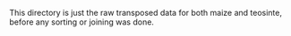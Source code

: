 This directory is just the raw transposed data for both maize and teosinte, before any sorting or joining was done.
